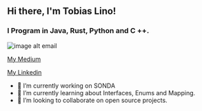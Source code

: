 ## Hi there, I'm Tobias Lino!

### I Program in Java, Rust, Python and C ++.

![image alt email](https://user-images.githubusercontent.com/50988433/88834248-f0ed8e80-d1a9-11ea-9a00-9fe9c79e1c2f.png)

[My Medium](https://medium.com/@tobias.lino)

[My Linkedin](https://www.linkedin.com/in/tobiaslino)

- 🔭 I’m currently working on SONDA
- 🌱 I’m currently learning about Interfaces, Enums and Mapping.
- 👯 I’m looking to collaborate on open source projects.
